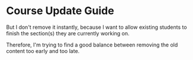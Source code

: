 # Course Update Guide

But I don't remove it instantly, because I want to allow existing students to finish the section(s) they are currently working on.

Therefore, I'm trying to find a good balance between removing the old content too early and too late.

</details>
